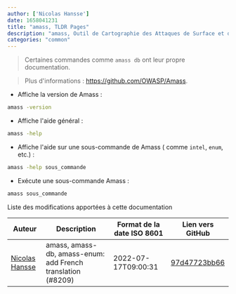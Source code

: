 ```yaml
---
author: ['Nicolas Hansse']
date: 1658041231
title: "amass, TLDR Pages"
description: "amass, Outil de Cartographie des Attaques de Surface et découverte de ressource."
categories: "common"
---
```

> Certaines commandes comme `amass db` ont leur propre documentation.

> Plus d'informations : <https://github.com/OWASP/Amass>.

- Affiche la version de Amass :

```bash
amass -version
```

- Affiche l'aide général :

```bash
amass -help
```

- Affiche l'aide sur une sous-commande de Amass ( comme `intel`, `enum`, etc.) :

```bash
amass -help sous_commande
```

- Exécute une sous-commande Amass :

```bash
amass sous_commande
```
Liste des modifications apportées à cette documentation


Auteur | Description | Format de la date ISO 8601 | Lien vers GitHub
------|-----|-----|-----
[Nicolas Hansse](mailto:nico.hansse@gmail.com) | amass, amass-db, amass-enum: add French translation (#8209) | 2022-07-17T09:00:31 | [97d47723bb66](https://github.com/tldr-pages/tldr/commit/97d47723bb660e92b33cc0a187eb572fa328bba5)

